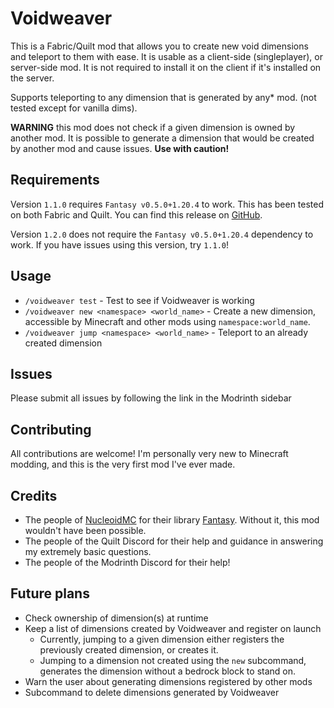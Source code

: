 # Voidweaver
This is a Fabric/Quilt mod that allows you to create new void dimensions and teleport to them with ease. It is usable as a client-side (singleplayer), or server-side mod. It is not required to install it on the client if it's installed on the server.

Supports teleporting to any dimension that is generated by any* mod. (not tested except for vanilla dims).

**WARNING** this mod does not check if a given dimension is owned by another mod. It is possible to generate a dimension that would be created by another mod and cause issues. **Use with caution!**

## Requirements
Version `1.1.0` requires `Fantasy v0.5.0+1.20.4` to work. This has been tested on both Fabric and Quilt. You can find this release on [GitHub](https://github.com/NucleoidMC/fantasy/releases/tag/v0.5.0%2B1.20.4).

Version `1.2.0` does not require the `Fantasy v0.5.0+1.20.4` dependency to work. If you have issues using this version, try `1.1.0`!

## Usage
- `/voidweaver test` - Test to see if Voidweaver is working
- `/voidweaver new <namespace> <world_name>` - Create a new dimension, accessible by Minecraft and other mods using `namespace:world_name`.
- `/voidweaver jump <namespace> <world_name>` - Teleport to an already created dimension

## Issues
Please submit all issues by following the link in the Modrinth sidebar

## Contributing
All contributions are welcome! I'm personally very new to Minecraft modding, and this is the very first mod I've ever made.

## Credits
- The people of [NucleoidMC](https://github.com/NucleoidMC) for their library [Fantasy](https://github.com/NucleoidMC/fantasy). Without it, this mod wouldn't have been possible.
- The people of the Quilt Discord for their help and guidance in answering my extremely basic questions.
- The people of the Modrinth Discord for their help!

## Future plans
- Check ownership of dimension(s) at runtime
- Keep a list of dimensions created by Voidweaver and register on launch
    - Currently, jumping to a given dimension either registers the previously created dimension, or creates it.
    - Jumping to a dimension not created using the `new` subcommand, generates the dimension without a bedrock block to stand on.
- Warn the user about generating dimensions registered by other mods
- Subcommand to delete dimensions generated by Voidweaver